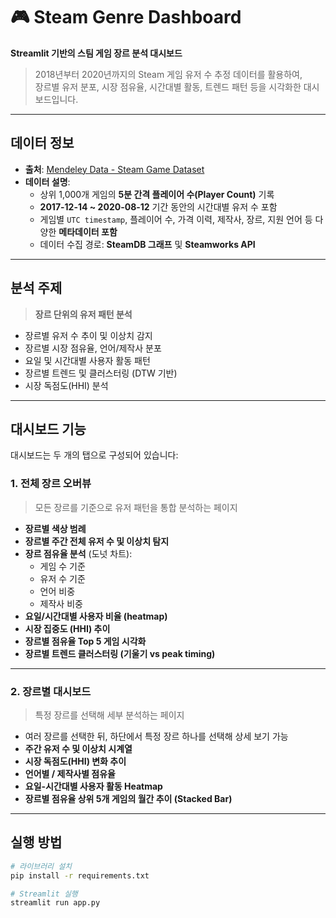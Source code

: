 # 🎮 Steam Genre Dashboard

**Streamlit 기반의 스팀 게임 장르 분석 대시보드**

> 2018년부터 2020년까지의 Steam 게임 유저 수 추정 데이터를 활용하여,  
> 장르별 유저 분포, 시장 점유율, 시간대별 활동, 트렌드 패턴 등을 시각화한 대시보드입니다.

---

## 데이터 정보

- **출처**: [Mendeley Data - Steam Game Dataset](https://data.mendeley.com/datasets/ycy3sy3vj2/1)
- **데이터 설명**:
  - 상위 1,000개 게임의 **5분 간격 플레이어 수(Player Count)** 기록
  - **2017-12-14 ~ 2020-08-12** 기간 동안의 시간대별 유저 수 포함
  - 게임별 `UTC timestamp`, 플레이어 수, 가격 이력, 제작사, 장르, 지원 언어 등 다양한 **메타데이터 포함**
  - 데이터 수집 경로: **SteamDB 그래프** 및 **Steamworks API**

---

## 분석 주제

> **장르 단위의 유저 패턴 분석**

- 장르별 유저 수 추이 및 이상치 감지
- 장르별 시장 점유율, 언어/제작사 분포
- 요일 및 시간대별 사용자 활동 패턴
- 장르별 트렌드 및 클러스터링 (DTW 기반)
- 시장 독점도(HHI) 분석

---

## 대시보드 기능

대시보드는 두 개의 탭으로 구성되어 있습니다:

### 1. 전체 장르 오버뷰
> 모든 장르를 기준으로 유저 패턴을 통합 분석하는 페이지

- **장르별 색상 범례**
- **장르별 주간 전체 유저 수 및 이상치 탐지**
- **장르 점유율 분석** (도넛 차트):
  - 게임 수 기준
  - 유저 수 기준
  - 언어 비중
  - 제작사 비중
- **요일/시간대별 사용자 비율 (heatmap)**
- **시장 집중도 (HHI) 추이**
- **장르별 점유율 Top 5 게임 시각화**
- **장르별 트렌드 클러스터링 (기울기 vs peak timing)**

---

### 2. 장르별 대시보드
> 특정 장르를 선택해 세부 분석하는 페이지

- 여러 장르를 선택한 뒤, 하단에서 특정 장르 하나를 선택해 상세 보기 가능
- **주간 유저 수 및 이상치 시계열**
- **시장 독점도(HHI) 변화 추이**
- **언어별 / 제작사별 점유율**
- **요일-시간대별 사용자 활동 Heatmap**
- **장르별 점유율 상위 5개 게임의 월간 추이 (Stacked Bar)**

---

## 실행 방법

```bash
# 라이브러리 설치
pip install -r requirements.txt

# Streamlit 실행
streamlit run app.py